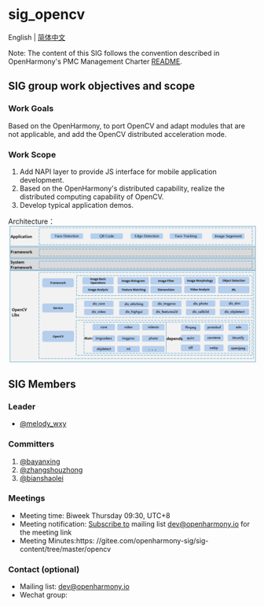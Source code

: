 # sig_opencv
English | [简体中文](./sig_opencv_cn.md)

Note: The content of this SIG follows the convention described in OpenHarmony's PMC Management Charter [README](/zh/pmc.md).

## SIG group work objectives and scope

### Work Goals
Based on the OpenHarmony, to port OpenCV and adapt modules that are not applicable, and add the OpenCV distributed acceleration mode.

### Work Scope
1. Add NAPI layer to provide JS interface for mobile application development.
2. Based on the OpenHarmony's distributed capability, realize the distributed computing capability of OpenCV.
3. Develop typical application demos.

Architecture：
![figures/sig_opencv_arch_en.png](figures/sig_opencv_arch_en.png)

## SIG Members

### Leader
- [@melody_wxy](https://gitee.com/melody_wxy)

### Committers
1. [@bayanxing](https://gitee.com/bayanxing)
2. [@zhangshouzhong](https://gitee.com/zhangshouzhong) 
3. [@bianshaolei](https://gitee.com/bianshaolei)

### Meetings
 - Meeting time: Biweek Thursday 09:30, UTC+8
 - Meeting notification: [Subscribe to](https://lists.openatom.io/postorius/lists/dev.openharmony.io) mailing list dev@openharmony.io for the meeting link
 - Meeting Minutes:https: //gitee.com/openharmony-sig/sig-content/tree/master/opencv

### Contact (optional)
- Mailing list: dev@openharmony.io
- Wechat group: 

